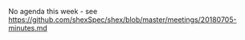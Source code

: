 No agenda this week - see https://github.com/shexSpec/shex/blob/master/meetings/20180705-minutes.md
